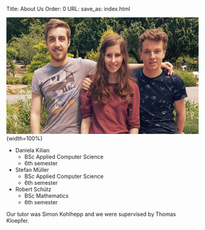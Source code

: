 Title: About Us
Order: 0
URL:
save_as: index.html

![](images/wir.jpg){width=100%}

* Daniela Kilian
    - BSc Applied Computer Science
    - 6th semester
* Stefan Müller
    - BSc Applied Computer Science
    - 6th semester
* Robert Schütz
    - BSc Mathematics
    - 6th semester

Our tutor was Simon Kohlhepp and we were supervised by Thomas Kloepfer.

